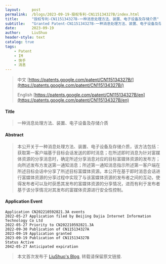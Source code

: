 ```yaml
---
layout:     post
permalink:  /blogs/2023-09-19-授权专利-CN115134327B/index.html
title:      "授权专利-CN115134327B-一种消息处理方法、装置、电子设备及存储介质"
subtitle:   "Granted Patent-CN115134327B-一种消息处理方法、装置、电子设备及存储介质"
date:       2023-09-19
author:     LiuShuo
header-style: text
catalog: true
tags:
    - Patent
    - IM
    - 快手
    - 消息
---
```

> 中文 [https://patents.google.com/patent/CN115134327B/](https://patents.google.com/patent/CN115134327B/)
>
> English [https://patents.google.com/patent/CN115134327B/en](https://patents.google.com/patent/CN115134327B/en)

#### Title
> 一种消息处理方法、装置、电子设备及存储介质





#### Abstract
> 本公开关于一种消息处理方法、装置、电子设备及存储介质，该方法包括：获取第一客户端基于目标会话发送的即时消息；在所述即时消息为针对富媒体资源的分享消息时，确定所述分享消息对应的目标富媒体资源的发布方；向所述发布方发送第一通知消息；所述第一通知消息指示所述第一客户端在所述目标会话中分享了所述目标富媒体资源。本公开在基于即时消息会话进行富媒体资源的分享过程中实现了与该富媒体资源的发布者之间的互动，使得发布者可以及时获悉其发布的富媒体资源的分享情况，进而有利于发布者基于该分享情况对其发布的富媒体资源进行安全性控制。





#### Application Event
```
Application CN202210592821.3A events 
2022-05-27 Application filed by Beijing Dajia Internet Information Technology Co Ltd
2022-05-27 Priority to CN202210592821.3A
2022-09-30 Publication of CN115134327A
2023-09-19 Application granted
2023-09-19 Publication of CN115134327B
Status Active
2042-05-27 Anticipated expiration
```
> 本文首次发布于 [LiuShuo's Blog](https://liushuo.me), 
转载请保留原文链接.
